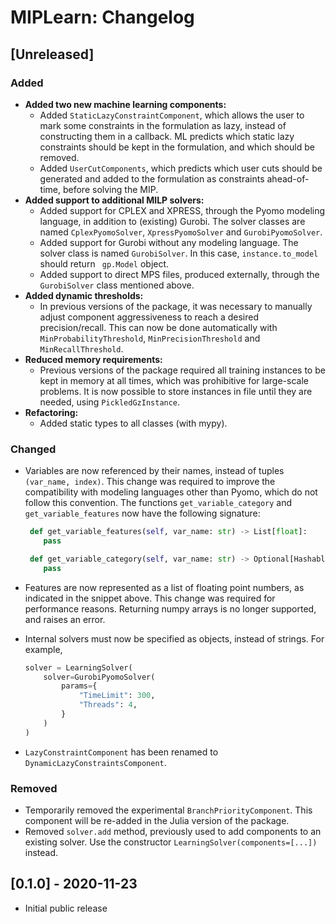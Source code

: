 # MIPLearn: Changelog

## [Unreleased]

### Added

- **Added two new machine learning components:**
  - Added `StaticLazyConstraintComponent`, which allows the user to mark some constraints in the formulation as lazy, instead of constructing them in a callback. ML predicts which static lazy constraints should be kept in the formulation, and which should be removed. 
  - Added `UserCutComponents`, which predicts which user cuts should be generated and added to the formulation as constraints ahead-of-time, before solving the MIP.
- **Added support to additional MILP solvers:**
  - Added support for CPLEX and XPRESS, through the Pyomo modeling language, in addition to (existing) Gurobi. The solver classes are named `CplexPyomoSolver`, `XpressPyomoSolver` and `GurobiPyomoSolver`.
  - Added support for Gurobi without any modeling language. The solver class is named `GurobiSolver`. In this case, `instance.to_model` should return ` gp.Model` object.
  - Added support to direct MPS files, produced externally, through the `GurobiSolver` class mentioned above.
- **Added dynamic thresholds:** 
  - In previous versions of the package, it was necessary to manually adjust component aggressiveness to reach a desired precision/recall. This can now be done automatically with `MinProbabilityThreshold`, `MinPrecisionThreshold` and `MinRecallThreshold`.
- **Reduced memory requirements:**
  - Previous versions of the package required all training instances to be kept in memory at all times, which was prohibitive for large-scale problems. It is now possible to store instances in file until they are needed, using `PickledGzInstance`.
- **Refactoring:**
  - Added static types to all classes (with mypy).

### Changed

- Variables are now referenced by their names, instead of tuples `(var_name, index)`. This change was required to improve the compatibility with modeling languages other than Pyomo, which do not follow this convention. The functions `get_variable_category` and `get_variable_features` now have the following signature:
  ````python
   def get_variable_features(self, var_name: str) -> List[float]:
      pass
  
   def get_variable_category(self, var_name: str) -> Optional[Hashable]:
      pass  
   ````
- Features are now represented as a list of floating point numbers, as indicated in the snippet above. This change was required for performance reasons. Returning numpy arrays is no longer supported, and raises an error.

- Internal solvers must now be specified as objects, instead of strings. For example,
  ```python
  solver = LearningSolver(
      solver=GurobiPyomoSolver(
          params={
              "TimeLimit": 300,
              "Threads": 4,
          }      
      )
  )
  ```
- `LazyConstraintComponent` has been renamed to `DynamicLazyConstraintsComponent`.

### Removed

- Temporarily removed the experimental `BranchPriorityComponent`. This component will be re-added in the Julia version of the package.
- Removed `solver.add` method, previously used to add components to an existing solver. Use the constructor `LearningSolver(components=[...])` instead.

## [0.1.0] - 2020-11-23

- Initial public release
